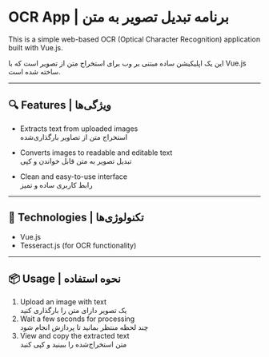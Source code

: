 # OCR App | برنامه تبدیل تصویر به متن

This is a simple web-based OCR (Optical Character Recognition) application built with Vue.js.

این یک اپلیکیشن ساده مبتنی بر وب برای استخراج متن از تصویر است که با Vue.js ساخته شده است.

---

## 🔍 Features | ویژگی‌ها

- Extracts text from uploaded images  
  استخراج متن از تصاویر بارگذاری‌شده

- Converts images to readable and editable text  
  تبدیل تصویر به متن قابل خواندن و کپی

- Clean and easy-to-use interface  
  رابط کاربری ساده و تمیز

---

## 🚀 Technologies | تکنولوژی‌ها

- Vue.js
- Tesseract.js (for OCR functionality)

---

## 📦 Usage | نحوه استفاده

1. Upload an image with text  
   یک تصویر دارای متن را بارگذاری کنید
2. Wait a few seconds for processing  
   چند لحظه منتظر بمانید تا پردازش انجام شود
3. View and copy the extracted text  
   متن استخراج‌شده را ببینید و کپی کنید
